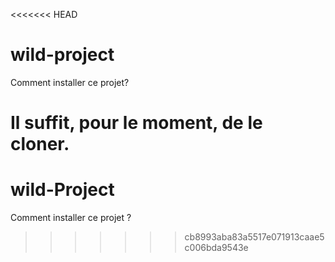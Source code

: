 <<<<<<< HEAD
# wild-project

Comment installer ce projet?

Il suffit, pour le moment, de le cloner.
=======
# wild-Project

Comment installer ce projet ?
>>>>>>> cb8993aba83a5517e071913caae5c006bda9543e
